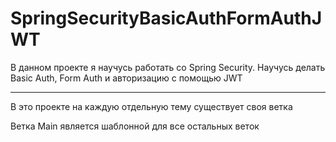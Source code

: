 # SpringSecurityBasicAuthFormAuthJWT
В данном проекте я научусь работать со Spring Security. Научусь делать Basic Auth, Form Auth и авторизацию с помощью JWT

----

В это проекте на каждую отдельную тему существует своя ветка

Ветка Main является шаблонной для все остальных веток